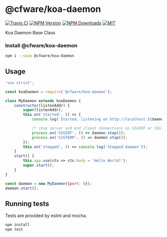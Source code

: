 # @cfware/koa-daemon

[![Travis CI][travis-image]][travis-url]
[![NPM Version][npm-image]][npm-url]
[![NPM Downloads][downloads-image]][downloads-url]
[![MIT][license-image]](LICENSE)

Koa Daemon Base Class

### Install @cfware/koa-daemon

```sh
npm i --save @cfware/koa-daemon
```

## Usage

```js
'use strict';

const koaDaemon = require('@cfware/koa-daemon');

class MyDaemon extends koaDaemon {
	constructor(listenAddr) {
		super(listenAddr);
		this.on('started', () => {
			console.log(`Started, listening on http://localhost:${daemon.boundAddress.port}/`);

			/* stop server and end client connections on SIGINT or SIGTERM. */
			process.on('SIGINT', () => daemon.stop());
			process.on('SIGTERM', () => daemon.stop());
		});
		this.on('stopped', () => console.log('Stopped Daemon'));
	}
	start() {
		this.app.use(ctx => ctx.body = 'Hello World!');
		super.start();
	}
}

const daemon = new MyDaemon({port: 0});
daemon.start();
```

## Running tests

Tests are provided by eslint and mocha.

```sh
npm install
npm test
```

[npm-image]: https://img.shields.io/npm/v/@cfware/koa-daemon.svg
[npm-url]: https://npmjs.org/package/@cfware/koa-daemon
[travis-image]: https://travis-ci.org/cfware/koa-daemon.svg?branch=master
[travis-url]: https://travis-ci.org/cfware/koa-daemon
[downloads-image]: https://img.shields.io/npm/dm/@cfware/koa-daemon.svg
[downloads-url]: https://npmjs.org/package/@cfware/koa-daemon
[license-image]: https://img.shields.io/github/license/cfware/koa-daemon.svg

